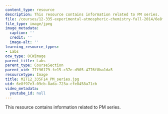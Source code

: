 ```yaml
---
content_type: resource
description: This resource contains information related to PM series.
file: /courses/12-335-experimental-atmospheric-chemistry-fall-2014/6e8f97e309cb8ada723acfe8458a71cb_MIT12_335F14_PM_series.jpg
file_type: image/jpeg
image_metadata:
  caption: ''
  credit: ''
  image-alt: ''
learning_resource_types:
- Labs
ocw_type: OCWImage
parent_title: Labs
parent_type: CourseSection
parent_uid: 77f96179-fe15-c37e-d905-4776f8ba1da5
resourcetype: Image
title: MIT12_335F14_PM_series.jpg
uid: 6e8f97e3-09cb-8ada-723a-cfe8458a71cb
video_metadata:
  youtube_id: null
---
```

This resource contains information related to PM series.

